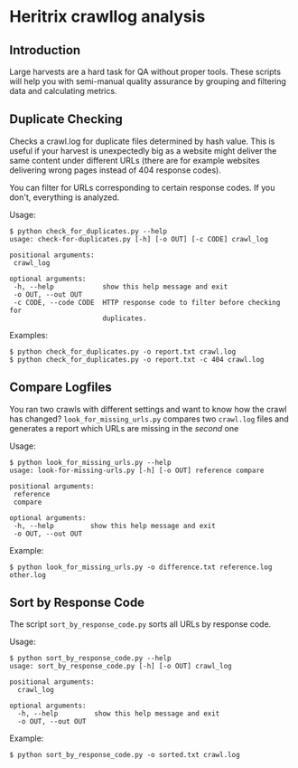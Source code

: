 # Heritrix crawllog analysis

## Introduction

Large harvests are a hard task for QA without proper tools. These scripts will help you with semi-manual quality assurance by grouping and filtering data and calculating metrics.

## Duplicate Checking

Checks a crawl.log for duplicate files determined by hash value. This is useful if your harvest is unexpectedly big as a website might deliver the same content under different URLs (there are for example websites delivering wrong pages instead of 404 response codes).

You can filter for URLs corresponding to certain response codes. If you don't, everything is analyzed.

Usage:

    $ python check_for_duplicates.py --help
    usage: check-for-duplicates.py [-h] [-o OUT] [-c CODE] crawl_log

    positional arguments:
     crawl_log

    optional arguments:
     -h, --help            show this help message and exit
     -o OUT, --out OUT
     -c CODE, --code CODE  HTTP response code to filter before checking for
                           duplicates.
Examples:

    $ python check_for_duplicates.py -o report.txt crawl.log
    $ python check_for_duplicates.py -o report.txt -c 404 crawl.log

## Compare Logfiles

You ran two crawls with different settings and want to know how the crawl has changed? `look_for_missing_urls.py` compares two `crawl.log` files and generates a report which URLs are missing in the *second* one

Usage:

    $ python look_for_missing_urls.py --help
    usage: look-for-missing-urls.py [-h] [-o OUT] reference compare

    positional arguments:
     reference
     compare

    optional arguments:
     -h, --help         show this help message and exit
     -o OUT, --out OUT

Example:

    $ python look_for_missing_urls.py -o difference.txt reference.log other.log

## Sort by Response Code

The script `sort_by_response_code.py` sorts all URLs by response code.

Usage:

    $ python sort_by_response_code.py --help
    usage: sort_by_response_code.py [-h] [-o OUT] crawl_log

    positional arguments:
      crawl_log

    optional arguments:
      -h, --help         show this help message and exit
      -o OUT, --out OUT

Example:

    $ python sort_by_response_code.py -o sorted.txt crawl.log
